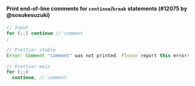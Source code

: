 #### Print end-of-line comments for `continue`/`break` statements (#12075 by @sosukesuzuki)

<!-- prettier-ignore -->
```jsx
// Input
for (;;) continue // comment
;

// Prettier stable
Error: Comment "comment" was not printed. Please report this error!

// Prettier main
for (;;)
  continue; // comment

```
